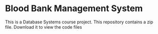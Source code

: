 # Blood Bank Management System

This is a Database Systems course project. This repository contains a zip file. Download it to view the code files

